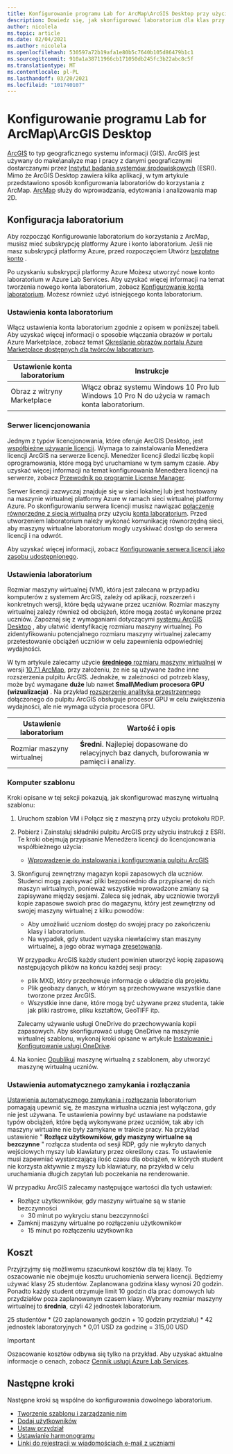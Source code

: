 ```yaml
---
title: Konfigurowanie programu Lab for ArcMap\ArcGIS Desktop przy użyciu Azure Lab Services | Microsoft Docs
description: Dowiedz się, jak skonfigurować laboratorium dla klas przy użyciu ArcGIS.
author: nicolela
ms.topic: article
ms.date: 02/04/2021
ms.author: nicolela
ms.openlocfilehash: 530597a72b19afa1e80b5c7640b105d86479b1c1
ms.sourcegitcommit: 910a1a38711966cb171050db245fc3b22abc8c5f
ms.translationtype: MT
ms.contentlocale: pl-PL
ms.lasthandoff: 03/20/2021
ms.locfileid: "101740107"
---
```

# <a name="set-up-a-lab-for-arcmaparcgis-desktop"></a>Konfigurowanie programu Lab for ArcMap\ArcGIS Desktop

[ArcGIS](https://www.esri.com/en-us/arcgis/products/arcgis-solutions/overview) to typ geograficznego systemu informacji (GIS).  ArcGIS jest używany do make\analyze map i pracy z danymi geograficznymi dostarczanymi przez [Instytut badania systemów środowiskowych](https://www.esri.com/en-us/home) (ESRI).  Mimo że ArcGIS Desktop zawiera kilka aplikacji, w tym artykule przedstawiono sposób konfigurowania laboratoriów do korzystania z ArcMap.  [ArcMap](https://desktop.arcgis.com/en/arcmap/latest/map/main/what-is-arcmap-.htm) służy do wprowadzania, edytowania i analizowania map 2D.

## <a name="lab-configuration"></a>Konfiguracja laboratorium

Aby rozpocząć Konfigurowanie laboratorium do korzystania z ArcMap, musisz mieć subskrypcję platformy Azure i konto laboratorium.  Jeśli nie masz subskrypcji platformy Azure, przed rozpoczęciem Utwórz [bezpłatne konto](https://azure.microsoft.com/free/) .

Po uzyskaniu subskrypcji platformy Azure Możesz utworzyć nowe konto laboratorium w Azure Lab Services.  Aby uzyskać więcej informacji na temat tworzenia nowego konta laboratorium, zobacz [Konfigurowanie konta laboratorium](tutorial-setup-lab-account.md).  Możesz również użyć istniejącego konta laboratorium.

### <a name="lab-account-settings"></a>Ustawienia konta laboratorium

Włącz ustawienia konta laboratorium zgodnie z opisem w poniższej tabeli.  Aby uzyskać więcej informacji o sposobie włączania obrazów w portalu Azure Marketplace, zobacz temat [Określanie obrazów portalu Azure Marketplace dostępnych dla twórców laboratorium](./specify-marketplace-images.md).

| Ustawienie konta laboratorium | Instrukcje |
| ------------------- | ------------ |
|Obraz z witryny Marketplace| Włącz obraz systemu Windows 10 Pro lub Windows 10 Pro N do użycia w ramach konta laboratorium.|

### <a name="licensing-server"></a>Serwer licencjonowania

Jednym z typów licencjonowania, które oferuje ArcGIS Desktop, jest [współbieżne używanie licencji](https://desktop.arcgis.com/en/license-manager/latest/license-manager-basics.htm).  Wymaga to zainstalowania Menedżera licencji ArcGIS na serwerze licencji.  Menedżer licencji śledzi liczbę kopii oprogramowania, które mogą być uruchamiane w tym samym czasie.  Aby uzyskać więcej informacji na temat konfigurowania Menedżera licencji na serwerze, zobacz [Przewodnik po programie License Manager](https://desktop.arcgis.com/en/license-manager/latest/welcome.htm).

Serwer licencji zazwyczaj znajduje się w sieci lokalnej lub jest hostowany na maszynie wirtualnej platformy Azure w ramach sieci wirtualnej platformy Azure.  Po skonfigurowaniu serwera licencji musisz nawiązać [połączenie równorzędne z siecią wirtualną](./how-to-connect-peer-virtual-network.md) przy użyciu [konta laboratorium](./tutorial-setup-lab-account.md).  Przed utworzeniem laboratorium należy wykonać komunikację równorzędną sieci, aby maszyny wirtualne laboratorium mogły uzyskiwać dostęp do serwera licencji i na odwrót.

Aby uzyskać więcej informacji, zobacz [Konfigurowanie serwera licencji jako zasobu udostępnionego](how-to-create-a-lab-with-shared-resource.md).

### <a name="lab-settings"></a>Ustawienia laboratorium

Rozmiar maszyny wirtualnej (VM), która jest zalecana w przypadku komputerów z systemem ArcGIS, zależy od aplikacji, rozszerzeń i konkretnych wersji, które będą używane przez uczniów.  Rozmiar maszyny wirtualnej zależy również od obciążeń, które mogą zostać wykonane przez uczniów.  Zapoznaj się z wymaganiami dotyczącymi [systemu ArcGIS Desktop](https://desktop.arcgis.com/en/system-requirements/latest/arcgis-desktop-system-requirements.htm) , aby ułatwić identyfikację rozmiaru maszyny wirtualnej.  Po zidentyfikowaniu potencjalnego rozmiaru maszyny wirtualnej zalecamy przetestowanie obciążeń uczniów w celu zapewnienia odpowiedniej wydajności.

W tym artykule zalecamy użycie [ **średniego** rozmiaru maszyny wirtualnej](administrator-guide.md#vm-sizing) w wersji [10.7.1 ArcMap](https://desktop.arcgis.com/en/system-requirements/10.7/arcgis-desktop-system-requirements.htm), przy założeniu, że nie są używane żadne inne rozszerzenia pulpitu ArcGIS.  Jednakże, w zależności od potrzeb klasy, może być wymagane **duże** lub nawet **Small\Medium procesora GPU (wizualizacja)** .  Na przykład [rozszerzenie analityka przestrzennego](https://desktop.arcgis.com/en/arcmap/latest/tools/spatial-analyst-toolbox/gpu-processing-with-spatial-analyst.htm) dołączonego do pulpitu ArcGIS obsługuje procesor GPU w celu zwiększenia wydajności, ale nie wymaga użycia procesora GPU.

| Ustawienie laboratorium | Wartość i opis |
| ------------ | ------------------ |
|Rozmiar maszyny wirtualnej| **Średni**.  Najlepiej dopasowane do relacyjnych baz danych, buforowania w pamięci i analizy.|  

### <a name="template-machine"></a>Komputer szablonu

Kroki opisane w tej sekcji pokazują, jak skonfigurować maszynę wirtualną szablonu:

1.  Uruchom szablon VM i Połącz się z maszyną przy użyciu protokołu RDP.

2.  Pobierz i Zainstaluj składniki pulpitu ArcGIS przy użyciu instrukcji z ESRI.  Te kroki obejmują przypisanie Menedżera licencji do licencjonowania współbieżnego użycia: 
    - [Wprowadzenie do instalowania i konfigurowania pulpitu ArcGIS](https://desktop.arcgis.com/en/arcmap/latest/get-started/installation-guide/introduction.htm)

3.  Skonfiguruj zewnętrzny magazyn kopii zapasowych dla uczniów.  Studenci mogą zapisywać pliki bezpośrednio dla przypisanej do nich maszyn wirtualnych, ponieważ wszystkie wprowadzone zmiany są zapisywane między sesjami.  Zaleca się jednak, aby uczniowie tworzyli kopie zapasowe swoich prac do magazynu, który jest zewnętrzny od swojej maszyny wirtualnej z kilku powodów:
    - Aby umożliwić uczniom dostęp do swojej pracy po zakończeniu klasy i laboratorium.  
    - Na wypadek, gdy student uzyska niewłaściwy stan maszyny wirtualnej, a jego obraz wymaga [zresetowania](how-to-set-virtual-machine-passwords.md#reset-vms).

    W przypadku ArcGIS każdy student powinien utworzyć kopię zapasową następujących plików na końcu każdej sesji pracy:

    - plik MXD, który przechowuje informacje o układzie dla projektu.
    - Plik geobazy danych, w którym są przechowywane wszystkie dane tworzone przez ArcGIS.
    - Wszystkie inne dane, które mogą być używane przez studenta, takie jak pliki rastrowe, pliku kształtów, GeoTIFF itp.

    Zalecamy używanie usługi OneDrive do przechowywania kopii zapasowych.  Aby skonfigurować usługę OneDrive na maszynie wirtualnej szablonu, wykonaj kroki opisane w artykule [Instalowanie i Konfigurowanie usługi OneDrive](how-to-prepare-windows-template.md#install-and-configure-onedrive). 

4.  Na koniec [Opublikuj](how-to-create-manage-template.md#publish-the-template-vm) maszynę wirtualną z szablonem, aby utworzyć maszynę wirtualną uczniów.

### <a name="auto-shutdown-and-disconnect-settings"></a>Ustawienia automatycznego zamykania i rozłączania

[Ustawienia automatycznego zamykania i rozłączania](cost-management-guide.md#automatic-shutdown-settings-for-cost-control) laboratorium pomagają upewnić się, że maszyna wirtualna ucznia jest wyłączona, gdy nie jest używana.  Te ustawienia powinny być ustawiane na podstawie typów obciążeń, które będą wykonywane przez uczniów, tak aby ich maszyny wirtualne nie były zamykane w trakcie pracy.  Na przykład ustawienie " **Rozłącz użytkowników, gdy maszyny wirtualne są bezczynne** " rozłącza studenta od sesji RDP, gdy nie wykryto danych wejściowych myszy lub klawiatury przez określony czas.  To ustawienie musi zapewniać wystarczającą ilość czasu dla obciążeń, w których student nie korzysta aktywnie z myszy lub klawiatury, na przykład w celu uruchamiania długich zapytań lub poczekania na renderowanie.

W przypadku ArcGIS zalecamy następujące wartości dla tych ustawień:
- Rozłącz użytkowników, gdy maszyny wirtualne są w stanie bezczynności
    - 30 minut po wykryciu stanu bezczynności
- Zamknij maszyny wirtualne po rozłączeniu użytkowników
    - 15 minut po rozłączeniu użytkownika

## <a name="cost"></a>Koszt

Przyjrzyjmy się możliwemu szacunkowi kosztów dla tej klasy. To oszacowanie nie obejmuje kosztu uruchomienia serwera licencji. Będziemy używać klasy 25 studentów. Zaplanowana godzina klasy wynosi 20 godzin. Ponadto każdy student otrzymuje limit 10 godzin dla prac domowych lub przydziałów poza zaplanowanym czasem klasy. Wybrany rozmiar maszyny wirtualnej to **średnia**, czyli 42 jednostek laboratorium.

25 studentów \* (20 zaplanowanych godzin + 10 godzin przydziału) \* 42 jednostek laboratoryjnych * 0,01 USD za godzinę = 315,00 USD

>[!IMPORTANT]
> Oszacowanie kosztów odbywa się tylko na przykład.  Aby uzyskać aktualne informacje o cenach, zobacz [Cennik usługi Azure Lab Services](https://azure.microsoft.com/pricing/details/lab-services/).  

## <a name="next-steps"></a>Następne kroki

Następne kroki są wspólne do konfigurowania dowolnego laboratorium.

- [Tworzenie szablonu i zarządzanie nim](how-to-create-manage-template.md)
- [Dodaj użytkowników](tutorial-setup-classroom-lab.md#add-users-to-the-lab)
- [Ustaw przydział](how-to-configure-student-usage.md#set-quotas-for-users)
- [Ustawianie harmonogramu](tutorial-setup-classroom-lab.md#set-a-schedule-for-the-lab)
- [Linki do rejestracji w wiadomościach e-mail z uczniami](how-to-configure-student-usage.md#send-invitations-to-users)